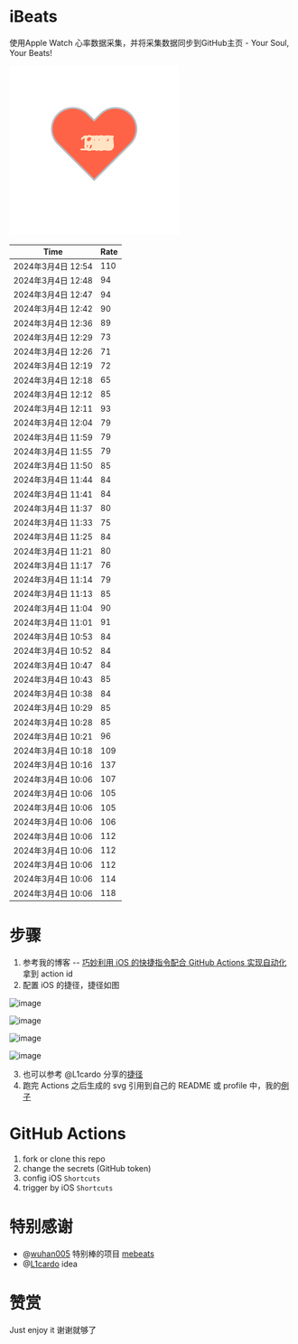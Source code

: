 # iBeats
使用Apple Watch 心率数据采集，并将采集数据同步到GitHub主页 - Your Soul, Your Beats!

![](./files/heart.svg)

<!--START_SECTION:my_heart_rate-->
| Time | Rate | 
 | ---- | ---- | 
| 2024年3月4日 12:54 | 110 |
| 2024年3月4日 12:48 | 94 |
| 2024年3月4日 12:47 | 94 |
| 2024年3月4日 12:42 | 90 |
| 2024年3月4日 12:36 | 89 |
| 2024年3月4日 12:29 | 73 |
| 2024年3月4日 12:26 | 71 |
| 2024年3月4日 12:19 | 72 |
| 2024年3月4日 12:18 | 65 |
| 2024年3月4日 12:12 | 85 |
| 2024年3月4日 12:11 | 93 |
| 2024年3月4日 12:04 | 79 |
| 2024年3月4日 11:59 | 79 |
| 2024年3月4日 11:55 | 79 |
| 2024年3月4日 11:50 | 85 |
| 2024年3月4日 11:44 | 84 |
| 2024年3月4日 11:41 | 84 |
| 2024年3月4日 11:37 | 80 |
| 2024年3月4日 11:33 | 75 |
| 2024年3月4日 11:25 | 84 |
| 2024年3月4日 11:21 | 80 |
| 2024年3月4日 11:17 | 76 |
| 2024年3月4日 11:14 | 79 |
| 2024年3月4日 11:13 | 85 |
| 2024年3月4日 11:04 | 90 |
| 2024年3月4日 11:01 | 91 |
| 2024年3月4日 10:53 | 84 |
| 2024年3月4日 10:52 | 84 |
| 2024年3月4日 10:47 | 84 |
| 2024年3月4日 10:43 | 85 |
| 2024年3月4日 10:38 | 84 |
| 2024年3月4日 10:29 | 85 |
| 2024年3月4日 10:28 | 85 |
| 2024年3月4日 10:21 | 96 |
| 2024年3月4日 10:18 | 109 |
| 2024年3月4日 10:16 | 137 |
| 2024年3月4日 10:06 | 107 |
| 2024年3月4日 10:06 | 105 |
| 2024年3月4日 10:06 | 105 |
| 2024年3月4日 10:06 | 106 |
| 2024年3月4日 10:06 | 112 |
| 2024年3月4日 10:06 | 112 |
| 2024年3月4日 10:06 | 112 |
| 2024年3月4日 10:06 | 114 |
| 2024年3月4日 10:06 | 118 |

<!--END_SECTION:my_heart_rate-->

# 步骤
1. 参考我的博客 -- [巧妙利用 iOS 的快捷指令配合 GitHub Actions 实现自动化](https://github.com/yihong0618/gitblog/issues/198) 拿到 action id
2. 配置 iOS 的捷径，捷径如图

![image](https://user-images.githubusercontent.com/15976103/122154218-0db0b480-ce97-11eb-93bb-5aec07c558dc.png)

![image](https://user-images.githubusercontent.com/15976103/122154236-186b4980-ce97-11eb-8e4b-70551a0391ae.png)

![image](https://user-images.githubusercontent.com/15976103/122154268-2d47dd00-ce97-11eb-902e-3acf292265a9.png)

![image](https://user-images.githubusercontent.com/15976103/122174055-fa144680-ceb4-11eb-9be2-3eb83cd516f7.png)

3. 也可以参考 @L1cardo 分享的[捷径](https://www.icloud.com/shortcuts/6ab6047b459c41ad822ad6b94b1c03d4)
4. 跑完 Actions 之后生成的 svg 引用到自己的 README 或 profile 中，我的[例子](https://github.com/yihong0618) 

# GitHub Actions

1. fork or clone this repo
2. change the secrets (GitHub token)
3. config iOS `Shortcuts` 
4. trigger by iOS `Shortcuts`

# 特别感谢
- @[wuhan005](https://github.com/wuhan005) 特别棒的项目 [mebeats](https://github.com/wuhan005/mebeats)
- @[L1cardo](https://github.com/L1cardo) idea

# 赞赏
Just enjoy it
谢谢就够了
